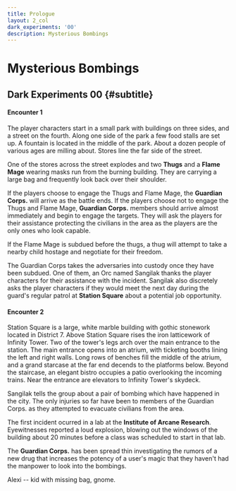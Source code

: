 ```yaml
---
title: Prologue
layout: 2_col
dark_experiments: '00'
description: Mysterious Bombings
---
```

# Mysterious Bombings
## Dark Experiments 00 {#subtitle}

#### Encounter 1
The player characters start in a small park with buildings on three sides, and a street on the fourth. Along one side of the park a few food stalls are set up. A fountain is located in the middle of the park. About a dozen people of various ages are milling about. Stores line the far side of the street.

One of the stores across the street explodes and two **Thugs** and a **Flame Mage** wearing masks run from the burning building. They are carrying a large bag and frequently look back over their shoulder.

If the players choose to engage the Thugs and Flame Mage, the **Guardian Corps.** will arrive as the battle ends. If the players choose not to engage the Thugs and Flame Mage, **Guardian Corps.** members should arrive almost immediately and begin to engage the targets. They will ask the players for their assistance protecting the civilians in the area as the players are the only ones who look capable.

If the Flame Mage is subdued before the thugs, a thug will attempt to take a nearby child hostage and negotiate for their freedom.

The Guardian Corps takes the adversaries into custody once they have been subdued. One of them, an Orc named Sangilak thanks the player characters for their assistance with the incident. Sangilak also discretely asks the player characters if they would meet the next day during the guard's regular patrol at **Station Square** about a potential job opportunity.

#### Encounter 2
Station Square is a large, white marble building with gothic stonework located in District 7. Above Station Square rises the iron latticework of Infinity Tower. Two of the tower's legs arch over the main entrance to the station. The main entrance opens into an atrium, with ticketing booths lining the left and right walls. Long rows of benches fill the middle of the atrium, and a grand starcase at the far end decends to the platforms below. Beyond the staircase, an elegant bistro occupies a patio overlooking the incoming trains. Near the entrance are elevators to Infinity Tower's skydeck.

Sangilak tells the group about a pair of bombing which have happened in the city. The only injuries so far have been to members of the Guardian Corps. as they attempted to evacuate civilians from the area. 

The first incident ocurred in a lab at the **Institute of Arcane Research**. Eyewitnesses reported a loud explosion, blowing out the windows of the building about 20 minutes before a class was scheduled to start in that lab.
<!-- <i class="fa fa-map-marker fa-2x fa-fw"></i> The Sixth Street Arcade in District 5 is a wide boulevard that now houses a world-famous covered market. Stalls fill the archway-lined street and an intricate ironworks and glass ceiling protects the market below from the elements.  -->

The **Guardian Corps.** has been spread thin investigating the rumors of a new drug that increases the potency of a user's magic that they haven't had the manpower to look into the bombings.


Alexi -- kid with missing bag, gnome.